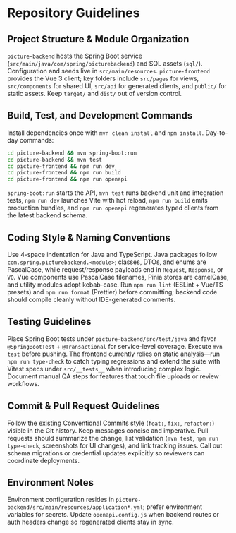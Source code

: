 # Repository Guidelines

## Project Structure & Module Organization
`picture-backend` hosts the Spring Boot service (`src/main/java/com/spring/picturebackend`) and SQL assets (`sql/`). Configuration and seeds live in `src/main/resources`. `picture-frontend` provides the Vue 3 client; key folders include `src/pages` for views, `src/components` for shared UI, `src/api` for generated clients, and `public/` for static assets. Keep `target/` and `dist/` out of version control.

## Build, Test, and Development Commands
Install dependencies once with `mvn clean install` and `npm install`. Day-to-day commands:
```bash
cd picture-backend && mvn spring-boot:run
cd picture-backend && mvn test
cd picture-frontend && npm run dev
cd picture-frontend && npm run build
cd picture-frontend && npm run openapi
```
`spring-boot:run` starts the API, `mvn test` runs backend unit and integration tests, `npm run dev` launches Vite with hot reload, `npm run build` emits production bundles, and `npm run openapi` regenerates typed clients from the latest backend schema.

## Coding Style & Naming Conventions
Use 4-space indentation for Java and TypeScript. Java packages follow `com.spring.picturebackend.<module>`; classes, DTOs, and enums are PascalCase, while request/response payloads end in `Request`, `Response`, or `VO`. Vue components use PascalCase filenames, Pinia stores are camelCase, and utility modules adopt kebab-case. Run `npm run lint` (ESLint + Vue/TS presets) and `npm run format` (Prettier) before committing; backend code should compile cleanly without IDE-generated comments.

## Testing Guidelines
Place Spring Boot tests under `picture-backend/src/test/java` and favor `@SpringBootTest` + `@Transactional` for service-level coverage. Execute `mvn test` before pushing. The frontend currently relies on static analysis—run `npm run type-check` to catch typing regressions and extend the suite with Vitest specs under `src/__tests__` when introducing complex logic. Document manual QA steps for features that touch file uploads or review workflows.

## Commit & Pull Request Guidelines
Follow the existing Conventional Commits style (`feat:`, `fix:`, `refactor:`) visible in the Git history. Keep messages concise and imperative. Pull requests should summarize the change, list validation (`mvn test`, `npm run type-check`, screenshots for UI changes), and link tracking issues. Call out schema migrations or credential updates explicitly so reviewers can coordinate deployments.

## Environment Notes
Environment configuration resides in `picture-backend/src/main/resources/application*.yml`; prefer environment variables for secrets. Update `openapi.config.js` when backend routes or auth headers change so regenerated clients stay in sync.
